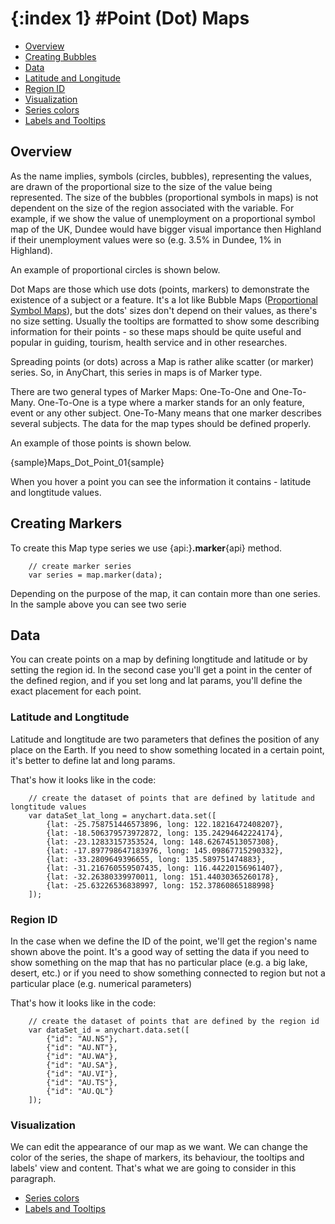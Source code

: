 {:index 1}
#Point (Dot) Maps
===========

* [Overview](#overview)
* [Creating Bubbles](#creating_bubbles)
 * [Data](#data)
  * [Latitude and Longitude](#latitude_and_longitude)
  * [Region ID](#region_id)
* [Visualization](#visualization)
 * [Series colors](#series_colors)
 * [Labels and Tooltips](#labels_and_tooltips)


## Overview

As the name implies, symbols (circles, bubbles), representing the values, are drawn of the proportional size to the size of the value being represented. The size of the bubbles (proportional symbols in maps) is not dependent on the size of the region associated with the variable. For example, if we show the value of unemployment on a proportional symbol map of the UK, Dundee would have bigger visual importance then Highland if their unemployment values were so (e.g. 3.5% in Dundee, 1% in Highland).

An example of proportional circles is shown below.

Dot Maps are those which use dots (points, markers) to demonstrate the existence of a subject or a feature. It's a lot like Bubble Maps ([Proportional Symbol Maps](Proportional_Symbol_Map)), but the dots' sizes don't depend on their values, as there's no size setting. Usually the tooltips are formatted to show some describing information for their points - so these maps should be quite useful and popular in guiding, tourism, health service and in other researches. 

Spreading points (or dots) across a Map is rather alike scatter (or marker) series. So, in AnyChart, this series in maps is of Marker type.

There are two general types of Marker Maps: One-To-One and One-To-Many. One-To-One is a type where a marker stands for an only feature, event or any other subject. One-To-Many means that one marker describes several subjects. The data for the map types should be defined properly.

An example of those points is shown below.

{sample}Maps\_Dot\_Point\_01{sample}

When you hover a point you can see the information it contains - latitude and longtitude values.


## Creating Markers

To create this Map type series we use {api:}**.marker**{api} method.

```
	// create marker series
	var series = map.marker(data);
```
Depending on the purpose of the map, it can contain more than one series. In the sample above you can see two serie


## Data

You can create points on a map by defining longtitude and latitude or by setting the region id. In the second case you'll get a point in the center of the defined region, and if you set long and lat params, you'll define the exact placement for each point.


### Latitude and Longtitude

Latitude and longtitude are two parameters that defines the position of any place on the Earth. If you need to show something located in a certain point, it's better to define lat and long params.

That's how it looks like in the code:

```
	// create the dataset of points that are defined by latitude and longtitude values
	var dataSet_lat_long = anychart.data.set([
        {lat: -25.758751446573896, long: 122.18216472408207},
        {lat: -18.506379573972872, long: 135.24294642224174},
        {lat: -23.12833157353524, long: 148.62674513057308},
        {lat: -17.897798647183976, long: 145.09867715290332},
        {lat: -33.2809649396655, long: 135.589751474883},
        {lat: -31.216760559507435, long: 116.44220156961407},
        {lat: -32.26380339970011, long: 151.44030365260178},
        {lat: -25.63226536838997, long: 152.37860865188998}
    ]);
```

### Region ID

In the case when we define the ID of the point, we'll get the region's name shown above the point. It's a good way of setting the data if you need to show something on the map that has no particular place (e.g. a big lake, desert, etc.) or if you need to show something connected to region but not a particular place (e.g. numerical parameters)

That's how it looks like in the code:

```
	// create the dataset of points that are defined by the region id
    var dataSet_id = anychart.data.set([
        {"id": "AU.NS"},
        {"id": "AU.NT"},
        {"id": "AU.WA"},
        {"id": "AU.SA"},
        {"id": "AU.VI"},
        {"id": "AU.TS"},
        {"id": "AU.QL"}
    ]);
```


### Visualization

We can edit the appearance of our map as we want. We can change the color of the series, the shape of markers, its behaviour, the tooltips and labels' view and content. That's what we are going to consider in this paragraph.

 * [Series colors](#series_colors)
 * [Labels and Tooltips](#labels_and_tooltips)